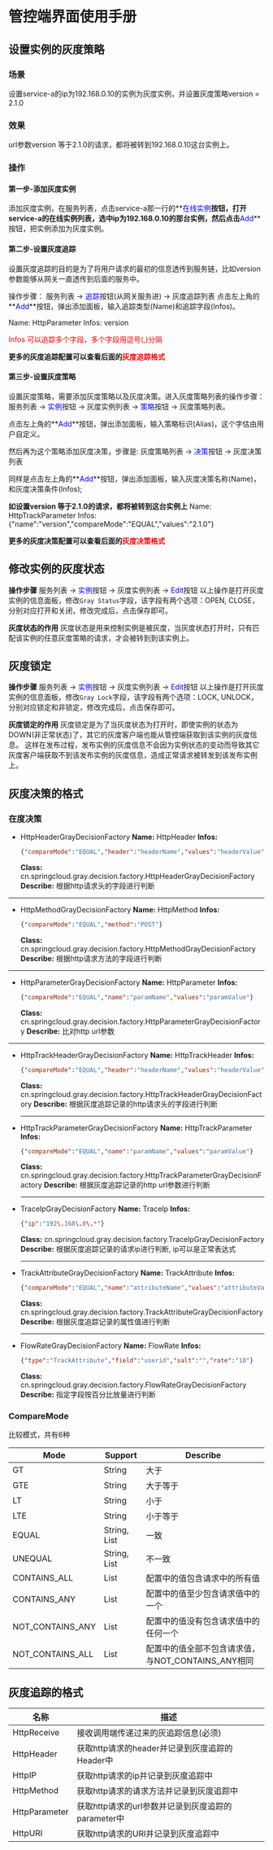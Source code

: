 # 管控端界面使用手册
## 设置实例的灰度策略
### 场景
设置service-a的ip为192.168.0.10的实例为灰度实例，并设置灰度策略version = 2.1.0 

### 效果
url参数version 等于2.1.0的请求，都将被转到192.168.0.10这台实例上。

### 操作
#### 第一步-添加灰度实例
添加灰度实例，在服务列表，点击service-a那一行的**<font color=blue>在线实例</font>**按钮，打开service-a的在线实例列表，选中ip为192.168.0.10的那台实例，然后点击**<font color=blue>Add</font>**按钮，把实例添加为灰度实例。

#### 第二步-设置灰度追踪
设置灰度追踪的目的是为了将用户请求的最初的信息透传到服务链，比如version参数能够从网关一直透传到后面的服务中。

操作步骤： 服务列表 -> <font color=blue>追踪</font>按钮(从网关服务进) -> 灰度追踪列表
点击左上角的**<font color=blue>Add</font>**按钮，弹出添加面板，输入追踪类型(Name)和追踪字段(Infos)。

Name: HttpParameter
Infos: version

<font color=red>Infos 可以追踪多个字段，多个字段用逗号(,)分隔</font>

**更多的灰度追踪配置可以查看后面的<font color=red>灰度追踪格式</font>**


#### 第三步-设置灰度策略
设置灰度策略，需要添加灰度策略以及灰度决策。进入灰度策略列表的操作步骤：服务列表 -> <font color=blue>实例</font>按钮 -> 灰度实例列表 -> <font color=blue>策略</font>按钮 -> 灰度策略列表。

点击左上角的**<font color=blue>Add</font>**按钮，弹出添加面板，输入策略标识(Alias)，这个字估由用户自定义。


然后再为这个策略添加灰度决策，步骤是: 灰度策略列表 -> <font color=blue>决策</font>按钮 -> 灰度决策列表

同样是点击左上角的**<font color=blue>Add</font>**按钮，弹出添加面板，输入灰度决策名称(Name)，和灰度决策条件(Infos);

**如设置version 等于2.1.0的请求，都将被转到这台实例上**
Name: HttpTrackParameter
Infos: {"name":"version","compareMode":"EQUAL","values":"2.1.0"}

**更多的灰度决策配置可以查看后面的<font color=red>灰度决策格式</font>**






## 修改实例的灰度状态
**操作步骤**
服务列表 -> <font color=blue>实例</font>按钮 -> 灰度实例列表 -> <font color=blue>Edit</font>按钮
以上操作是打开灰度实例的信息面板，修改`Gray Status`字段，该字段有两个选项：OPEN, CLOSE，分别对应打开和关闭，修改完成后，点击保存即可。

**灰度状态的作用**
灰度状态是用来控制实例是被灰度，当灰度状态打开时，只有匹配该实例的任意灰度策略的请求，才会被转到到该实例上。


## 灰度锁定
**操作步骤**
服务列表 -> <font color=blue>实例</font>按钮 -> 灰度实例列表 -> <font color=blue>Edit</font>按钮
以上操作是打开灰度实例的信息面板，修改`Gray Lock`字段，该字段有两个选项：LOCK, UNLOCK，分别对应锁定和非锁定，修改完成后，点击保存即可。

**灰度锁定的作用**
灰度锁定是为了当灰度状态为打开时，即使实例的状态为DOWN(非正常状态)了，其它的灰度客户端也能从管控端获取到该实例的灰度信息。
这样在发布过程，发布实例的灰度信息不会因为实例状态的变动而导致其它灰度客户端获取不到该发布实例的灰度信息，造成正常请求被转发到该发布实例上。



## 灰度决策的格式
### 在度决策
* HttpHeaderGrayDecisionFactory
	**Name:** HttpHeader
	**Infos:** 
	``` json
	{"compareMode":"EQUAL","header":"headerName","values":"headerValue"}
	```
	
	**Class:** cn.springcloud.gray.decision.factory.HttpHeaderGrayDecisionFactory
	**Describe:** 根据http请求头的字段进行判断

---

* HttpMethodGrayDecisionFactory
	**Name:** HttpMethod
	**Infos:** 
	``` json
	{"compareMode":"EQUAL","method":"POST"}
	```
	
	**Class:** cn.springcloud.gray.decision.factory.HttpMethodGrayDecisionFactory
	**Describe:** 根据http请求方法的字段进行判断

---

* HttpParameterGrayDecisionFactory
	**Name:** HttpParameter
	**Infos:** 
	``` json
	{"compareMode":"EQUAL","name":"paramName","values":"paramValue"}
	```
	
	**Class:** cn.springcloud.gray.decision.factory.HttpParameterGrayDecisionFactory
	**Describe:** 比对http url参数

---

* HttpTrackHeaderGrayDecisionFactory
	**Name:** HttpTrackHeader
	**Infos:** 
	``` json
	{"compareMode":"EQUAL","header":"headerName","values":"headerValue"}
	```
	
	**Class:** cn.springcloud.gray.decision.factory.HttpTrackHeaderGrayDecisionFactory
	**Describe:** 根据灰度追踪记录的http请求头的字段进行判断
	
	---
	
* HttpTrackParameterGrayDecisionFactory
	**Name:** HttpTrackParameter
	**Infos:** 
	``` json
	{"compareMode":"EQUAL","name":"paramName","values":"paramValue"}
	```
	**Class:** cn.springcloud.gray.decision.factory.HttpTrackParameterGrayDecisionFactory
	**Describe:** 根据灰度追踪记录的http url参数进行判断
	
	---
	
* TraceIpGrayDecisionFactory
	**Name:** TraceIp
	**Infos:** 
	``` json
	{"ip":"192\.168\.0\.*"}
	```
	**Class:** cn.springcloud.gray.decision.factory.TraceIpGrayDecisionFactory
	**Describe:** 根据灰度追踪记录的请求ip进行判断, ip可以是正常表达式
	
	---
	
* TrackAttributeGrayDecisionFactory
	**Name:** TrackAttribute
	**Infos:** 
	``` json
	{"compareMode":"EQUAL","name":"attributeName","values":"attributeValue"}
	```
	**Class:** cn.springcloud.gray.decision.factory.TrackAttributeGrayDecisionFactory
	**Describe:** 根据灰度追踪记录的属性值进行判断
	
	---
	
* FlowRateGrayDecisionFactory
	**Name:** FlowRate
	**Infos:** 
	``` json
	{"type":"TrackAttribute","field":"userid","salt":"","rate":"10"}
	```
	**Class:** cn.springcloud.gray.decision.factory.FlowRateGrayDecisionFactory
	**Describe:** 指定字段按百分比放量进行判断
	


### CompareMode
比较模式，共有6种

Mode | Support | Describe
--- | --- | ---
GT | String | 大于
GTE | String | 大于等于
LT | String | 小于
LTE | String | 小于等于
EQUAL | String, List | 一致
UNEQUAL | String, List | 不一致
CONTAINS_ALL | List | 配置中的值包含请求中的所有值
CONTAINS_ANY | List | 配置中的值至少包含请求值中的一个
NOT_CONTAINS_ANY | List | 配置中的值没有包含请求值中的任何一个
NOT_CONTAINS_ALL | List | 配置中的值全部不包含请求值，与NOT_CONTAINS_ANY相同




## 灰度追踪的格式
名称 | 描述
--- | ---
HttpReceive | 接收调用端传递过来的灰追踪信息(必须)
HttpHeader | 获取http请求的header并记录到灰度追踪的Header中
HttpIP | 获取http请求的ip并记录到灰度追踪中
HttpMethod | 获取http请求的请求方法并记录到灰度追踪中
HttpParameter | 获取http请求的url参数并记录到灰度追踪的parameter中
HttpURI | 获取http请求的URI并记录到灰度追踪中


